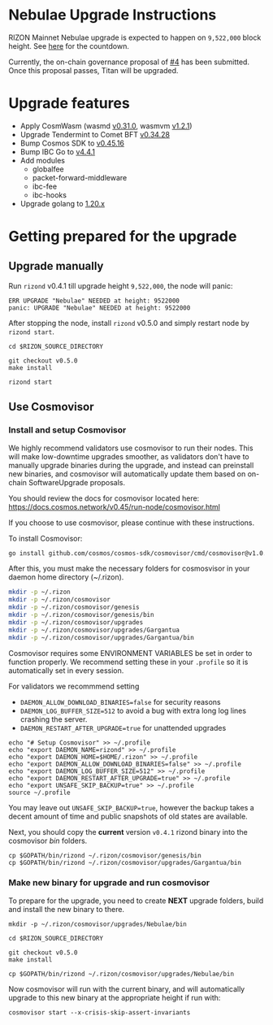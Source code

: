 # Nebulae Upgrade Instructions

RIZON Mainnet Nebulae upgrade is expected to happen on `9,522,000` block height. See [here](https://www.mintscan.io/rizon/blocks/9522000) for the countdown.

Currently, the on-chain governance proposal of [#4](https://www.mintscan.io/rizon/proposals/4) has been submitted. Once this proposal passes, Titan will be upgraded.

# Upgrade features
- Apply CosmWasm (wasmd [v0.31.0](https://github.com/CosmWasm/wasmd/releases/tag/v0.31.0), wasmvm [v1.2.1](https://github.com/CosmWasm/wasmvm/releases/tag/v1.2.1))
- Upgrade Tendermint to Comet BFT [v0.34.28](https://github.com/cometbft/cometbft/releases/tag/v0.34.28)
- Bump Cosmos SDK to [v0.45.16](https://github.com/cosmos/cosmos-sdk/releases/tag/v0.45.16)
- Bump IBC Go to [v4.4.1](https://github.com/cosmos/ibc-go/releases/tag/v4.4.1)
- Add modules
  - globalfee
  - packet-forward-middleware
  - ibc-fee
  - ibc-hooks
- Upgrade golang to [1.20.x](https://go.dev/blog/go1.20)


# Getting prepared for the upgrade

## Upgrade manually

Run `rizond` v0.4.1 till upgrade height `9,522,000`, the node will panic:

```
ERR UPGRADE "Nebulae" NEEDED at height: 9522000
panic: UPGRADE "Nebulae" NEEDED at height: 9522000
```

After stopping the node, install `rizond` v0.5.0 and simply restart node by `rizond start`.

```
cd $RIZON_SOURCE_DIRECTORY

git checkout v0.5.0
make install

rizond start
```

## Use Cosmovisor

### Install and setup Cosmovisor

We highly recommend validators use cosmovisor to run their nodes. This will make low-downtime upgrades smoother,
as validators don't have to manually upgrade binaries during the upgrade, and instead can preinstall new binaries, and
cosmovisor will automatically update them based on on-chain SoftwareUpgrade proposals.

You should review the docs for cosmovisor located here: <https://docs.cosmos.network/v0.45/run-node/cosmovisor.html>

If you choose to use cosmovisor, please continue with these instructions.

To install Cosmovisor:

```sh
go install github.com/cosmos/cosmos-sdk/cosmovisor/cmd/cosmovisor@v1.0.0

```

After this, you must make the necessary folders for cosmosvisor in your daemon home directory (~/.rizon).

```sh
mkdir -p ~/.rizon
mkdir -p ~/.rizon/cosmovisor
mkdir -p ~/.rizon/cosmovisor/genesis
mkdir -p ~/.rizon/cosmovisor/genesis/bin
mkdir -p ~/.rizon/cosmovisor/upgrades
mkdir -p ~/.rizon/cosmovisor/upgrades/Gargantua
mkdir -p ~/.rizon/cosmovisor/upgrades/Gargantua/bin
```

Cosmovisor requires some ENVIRONMENT VARIABLES be set in order to function properly.  We recommend setting these in
your `.profile` so it is automatically set in every session.

For validators we recommmend setting
- `DAEMON_ALLOW_DOWNLOAD_BINARIES=false` for security reasons
- `DAEMON_LOG_BUFFER_SIZE=512` to avoid a bug with extra long log lines crashing the server.
- `DAEMON_RESTART_AFTER_UPGRADE=true` for unattended upgrades

```
echo "# Setup Cosmovisor" >> ~/.profile
echo "export DAEMON_NAME=rizond" >> ~/.profile
echo "export DAEMON_HOME=$HOME/.rizon" >> ~/.profile
echo "export DAEMON_ALLOW_DOWNLOAD_BINARIES=false" >> ~/.profile
echo "export DAEMON_LOG_BUFFER_SIZE=512" >> ~/.profile
echo "export DAEMON_RESTART_AFTER_UPGRADE=true" >> ~/.profile
echo "export UNSAFE_SKIP_BACKUP=true" >> ~/.profile
source ~/.profile
```
You may leave out `UNSAFE_SKIP_BACKUP=true`, however the backup takes a decent amount of time and public snapshots of old states are available.

Next, you should copy the **current** version `v0.4.1` rizond binary into the cosmovisor *bin* folders.
```
cp $GOPATH/bin/rizond ~/.rizon/cosmovisor/genesis/bin
cp $GOPATH/bin/rizond ~/.rizon/cosmovisor/upgrades/Gargantua/bin
```


### Make new binary for upgrade and run cosmovisor
To prepare for the upgrade, you need to create **NEXT** upgrade folders, build and install the new binary to there.

```
mkdir -p ~/.rizon/cosmovisor/upgrades/Nebulae/bin

cd $RIZON_SOURCE_DIRECTORY

git checkout v0.5.0
make install

cp $GOPATH/bin/rizond ~/.rizon/cosmovisor/upgrades/Nebulae/bin
```

Now cosmovisor will run with the current binary, and will automatically upgrade to this new binary at the appropriate height if run with:
```
cosmovisor start --x-crisis-skip-assert-invariants
```
